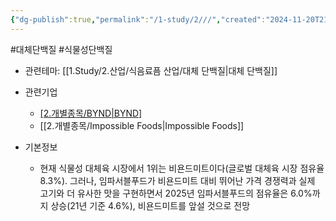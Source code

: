 ```yaml
---
{"dg-publish":true,"permalink":"/1-study/2///","created":"2024-11-20T21:02:28.197+09:00","updated":"2025-06-25T11:20:16.078+09:00"}
---
```


#대체단백질 #식물성단백질


- 관련테마: [[1.Study/2.산업/식음료픔 산업/대체 단백질\|대체 단백질]]

- 관련기업
	- [[2.개별종목/BYND\|BYND]](비욘드미트)
	- [[2.개별종목/Impossible Foods\|Impossible Foods]]

- 기본정보
	- 현재 식물성 대체육 시장에서 1위는 비욘드미트이다(글로벌 대체육 시장 점유율 8.3%). 그러나, 임파서블푸드가 비욘드미트 대비 뛰어난 가격 경쟁력과 실제 고기와 더 유사한 맛을 구현하면서 2025년 임파서블푸드의 점유율은 6.0%까지 상승(21년 기준 4.6%), 비욘드미트를 앞설 것으로 전망